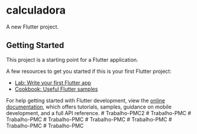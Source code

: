 # calculadora

A new Flutter project.

## Getting Started

This project is a starting point for a Flutter application.

A few resources to get you started if this is your first Flutter project:

- [Lab: Write your first Flutter app](https://docs.flutter.dev/get-started/codelab)
- [Cookbook: Useful Flutter samples](https://docs.flutter.dev/cookbook)

For help getting started with Flutter development, view the
[online documentation](https://docs.flutter.dev/), which offers tutorials,
samples, guidance on mobile development, and a full API reference.
#   T r a b a l h o - P M C 2  
 #   T r a b a l h o - P M C  
 #   T r a b a l h o - P M C  
 #   T r a b a l h o - P M C  
 #   T r a b a l h o - P M C  
 #   T r a b a l h o - P M C  
 #   T r a b a l h o - P M C  
 #   T r a b a l h o - P M C  
 